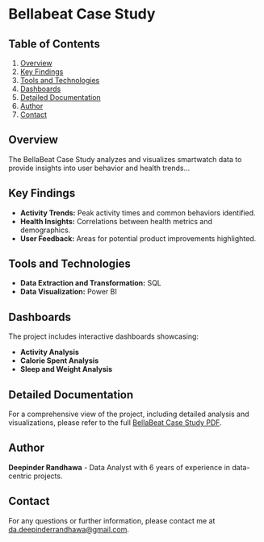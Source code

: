 # Bellabeat Case Study

## Table of Contents

1. [Overview](#overview)
2. [Key Findings](#key-findings)
3. [Tools and Technologies](#tools-and-technologies)
4. [Dashboards](#dashboards)
5. [Detailed Documentation](#detailed-documentation)
6. [Author](#author)
7. [Contact](#contact)

## Overview

The BellaBeat Case Study analyzes and visualizes smartwatch data to provide insights into user behavior and health trends...

## Key Findings

- **Activity Trends:** Peak activity times and common behaviors identified.
- **Health Insights:** Correlations between health metrics and demographics.
- **User Feedback:** Areas for potential product improvements highlighted.

## Tools and Technologies

- **Data Extraction and Transformation:** SQL
- **Data Visualization:** Power BI

## Dashboards

The project includes interactive dashboards showcasing:

- **Activity Analysis**
- **Calorie Spent Analysis**
- **Sleep and Weight Analysis**

## Detailed Documentation

For a comprehensive view of the project, including detailed analysis and visualizations, please refer to the full [BellaBeat Case Study PDF](https://github.com/da-deepinder-randhawa/Bellabeat-Case-Study/blob/main/Bellabeat%20Case%20Study.pdf).

## Author

**Deepinder Randhawa** - Data Analyst with 6 years of experience in data-centric projects.

## Contact

For any questions or further information, please contact me at da.deepinderrandhawa@gmail.com.

